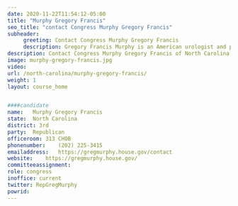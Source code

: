 ```yaml
---
date: 2020-11-22T11:54:12-05:00
title: "Murphy Gregory Francis"
seo_title: "contact Congress Murphy Gregory Francis"
subheader:
     greeting: Contact Congress Murphy Gregory Francis 
     description: Gregory Francis Murphy is an American urologist and politician who is a member of the United States House of Representatives from North Carolina's 3rd Congressional District since 2019. He formerly served as a Republican Representative in the North Carolina General Assembly from 2015 to 2019.
description: Contact Congress Murphy Gregory Francis of North Carolina. Contact information for Murphy Gregory Francis includes email address, phone number, and mailing address.
image: murphy-gregory-francis.jpg
video: 
url: /north-carolina/murphy-gregory-francis/
weight: 1
layout: course_home


####candidate
name:	Murphy Gregory Francis
state:	North Carolina
district: 3rd
party:	Republican
officeroom:	313 CHOB
phonenumber:	(202) 225-3415
emailaddress:	https://gregmurphy.house.gov/contact
website:	https://gregmurphy.house.gov/
committeeassignment: 
role: congress
inoffice: current
twitter: RepGregMurphy
powrid: 
---
```


